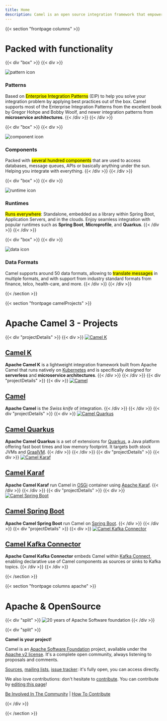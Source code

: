 ```yaml
---
title: Home
description: Camel is an open source integration framework that empowers you to quickly and easily integrate various systems consuming or producing data.
---
```


{{< section "frontpage columns" >}}

# Packed with functionality

{{< div "box" >}}
{{< div >}}

<img src="./img/functions/svg/feature-patterns.svg" alt="pattern icon" class="feature-icon"/>

### Patterns

Based on <mark>Enterprise Integration Patterns</mark> (EIP) to help you solve your integration problem by applying best practices out of the box. Camel supports most of the Enterprise Integration Patterns from the excellent book by Gregor Hohpe and Bobby Woolf, and newer integration patterns from **microservice architectures**.
{{< /div >}}
{{< /div >}}

{{< div "box" >}}
{{< div >}}

<img src="./img/functions/svg/feature-components.svg" alt="component icon" class="feature-icon"/>

### Components

Packed with <mark>several hundred components</mark> that are used to access databases, message queues, APIs or basically anything under the sun. Helping you integrate with everything.
{{< /div >}}
{{< /div >}}

{{< div "box" >}}
{{< div >}}

<img src="./img/functions/svg/feature-runtimes.svg" alt="runtime icon" class="feature-icon"/>

### Runtimes

<mark>Runs everywhere</mark>: Standalone, embedded as a library within Spring Boot, Application Servers, and in the clouds. Enjoy seamless integration with popular runtimes such as **Spring Boot**, **Microprofile**, and **Quarkus**.
{{< /div >}}
{{< /div >}}

{{< div "box" >}}
{{< div >}}

<img src="./img/functions/svg/feature-dataformats.svg" alt="data icon" class="feature-icon"/>

### Data Formats

Camel supports around 50 data formats, allowing to <mark>translate messages</mark> in multiple formats, and with support from industry standard formats from finance, telco, health-care, and more.
{{< /div >}}
{{< /div >}}

{{< /section >}}

{{< section "frontpage camelProjects" >}}
# Apache Camel 3 - Projects
{{< div "projectDetails" >}}
{{< div >}}
<a class="" href="./camel-k/latest/">
![Camel K](/img/projects/camel-k.svg)
## Camel K
</a>

**Apache Camel K** is a lightweight integration framework built from Apache Camel that runs natively on [Kubernetes](https://kubernetes.io/) and is specifically designed for **serverless** and **microservice architectures**.
{{< /div >}}
{{< /div >}}
{{< div "projectDetails" >}}
{{< div >}}
<a class="" href="./manual/latest/">
![Camel](/img/projects/camel.svg)
## Camel
</a>

**Apache Camel** is the *Swiss knife* of integration.
{{< /div >}}
{{< /div >}}
{{< div "projectDetails" >}}
{{< div >}}
<a class="" href="./camel-quarkus/latest/">
![Camel Quarkus](/img/projects/camel-quakas.svg)
## Camel Quarkus
</a>

**Apache Camel Quarkus** is a set of extensions for [Quarkus](https://quarkus.io), a Java platform offering fast boot times and low memory footprint. It targets both stock JVMs and [GraalVM](https://www.graalvm.org/). 
{{< /div >}}
{{< /div >}}
{{< div "projectDetails" >}}
{{< div >}}
<a class="" href="./manual/latest/">
![Camel Karaf](/img/projects/camel-karaf.svg)
## Camel Karaf
</a>

**Apache Camel Karaf** run Camel in [OSGi](https://www.osgi.org/) container using [Apache Karaf](https://karaf.apache.org/).
{{< /div >}}
{{< /div >}}
{{< div "projectDetails" >}}
{{< div >}}
<a class="" href="./camel-spring-boot/latest/">
![Camel Spring Boot](/img/projects/camel-spring.svg)
## Camel Spring Boot
</a>

**Apache Camel Spring Boot** run Camel on [Spring Boot](https://spring.io/projects/spring-boot).
{{< /div >}}
{{< /div >}}
{{< div "projectDetails" >}}
{{< div >}}
<a class="" href="./camel-kafka-connector/latest/">
![Camel Kafka Connector](/img/projects/camel-connector.svg)
## Camel Kafka Connector
</a>

**Apache Camel Kafka Connector** embeds Camel within [Kafka Connect](https://kafka.apache.org/documentation/#connect), enabling declarative use of Camel components as sources or sinks to Kafka topics.
{{< /div >}}
{{< /div >}}

{{< /section >}}

{{< section "frontpage columns apache" >}}

# Apache &amp; OpenSource

{{< div "split" >}}
![20 years of Apache Software foundation](/img/apache-20.png)
{{< /div >}}

{{< div "split" >}}

**Camel is your project!**

Camel is an [Apache Software Foundation](https://www.apache.org) project, available under the [Apache v2 license](https://apache.org/licenses/LICENSE-2.0). It's a complete open community, always listening to proposals and comments.

[Sources](./community/sources/), [mailing lists](./community/mailing-list/), [issue tracker](./community/support/): it's fully open, you can access directly.

We also love contributions: don't hesitate to [contribute](./manual/latest/contributing.html). You can contribute by <a href="https://github.com/apache/camel-website/edit/master/content">editing this page</a>!

[Be Involved In The Community](./manual/latest/contributing.html) | [How To Contribute](./manual/latest/contributing.html)

{{< /div >}}

{{< /section >}}
